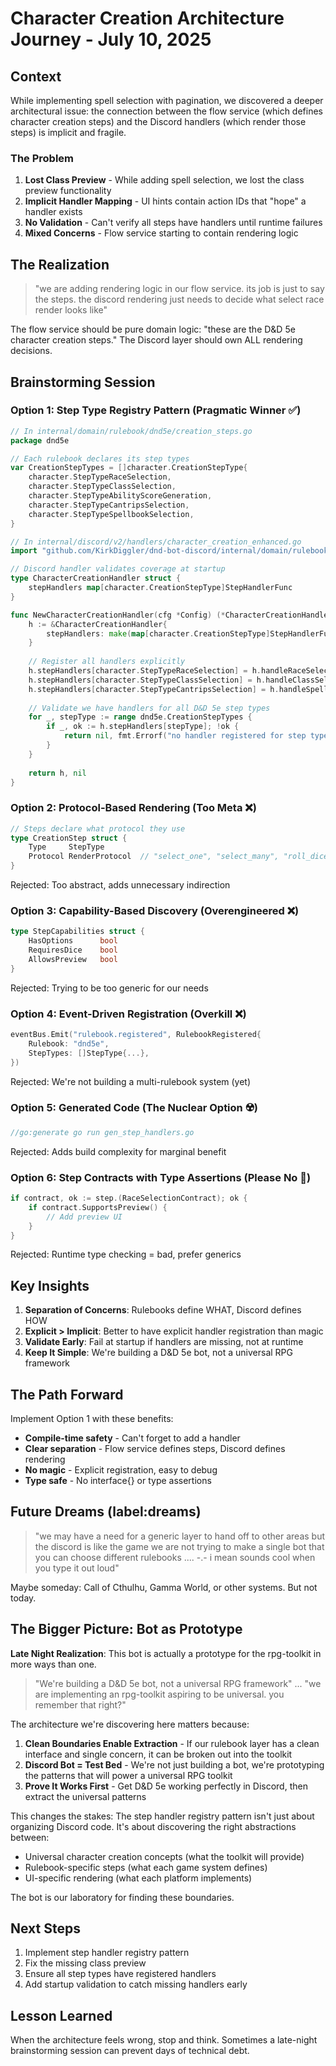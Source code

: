 # Character Creation Architecture Journey - July 10, 2025

## Context

While implementing spell selection with pagination, we discovered a deeper architectural issue: the connection between the flow service (which defines character creation steps) and the Discord handlers (which render those steps) is implicit and fragile.

### The Problem

1. **Lost Class Preview** - While adding spell selection, we lost the class preview functionality
2. **Implicit Handler Mapping** - UI hints contain action IDs that "hope" a handler exists
3. **No Validation** - Can't verify all steps have handlers until runtime failures
4. **Mixed Concerns** - Flow service starting to contain rendering logic

## The Realization

> "we are adding rendering logic in our flow service. its job is just to say the steps. the discord rendering just needs to decide what select race render looks like"

The flow service should be pure domain logic: "these are the D&D 5e character creation steps." The Discord layer should own ALL rendering decisions.

## Brainstorming Session

### Option 1: Step Type Registry Pattern (Pragmatic Winner ✅)
```go
// In internal/domain/rulebook/dnd5e/creation_steps.go
package dnd5e

// Each rulebook declares its step types
var CreationStepTypes = []character.CreationStepType{
    character.StepTypeRaceSelection,
    character.StepTypeClassSelection,
    character.StepTypeAbilityScoreGeneration,
    character.StepTypeCantripsSelection,
    character.StepTypeSpellbookSelection,
}

// In internal/discord/v2/handlers/character_creation_enhanced.go
import "github.com/KirkDiggler/dnd-bot-discord/internal/domain/rulebook/dnd5e"

// Discord handler validates coverage at startup
type CharacterCreationHandler struct {
    stepHandlers map[character.CreationStepType]StepHandlerFunc
}

func NewCharacterCreationHandler(cfg *Config) (*CharacterCreationHandler, error) {
    h := &CharacterCreationHandler{
        stepHandlers: make(map[character.CreationStepType]StepHandlerFunc),
    }
    
    // Register all handlers explicitly
    h.stepHandlers[character.StepTypeRaceSelection] = h.handleRaceSelection
    h.stepHandlers[character.StepTypeClassSelection] = h.handleClassSelection
    h.stepHandlers[character.StepTypeCantripsSelection] = h.handleSpellSelection
    
    // Validate we have handlers for all D&D 5e step types
    for _, stepType := range dnd5e.CreationStepTypes {
        if _, ok := h.stepHandlers[stepType]; !ok {
            return nil, fmt.Errorf("no handler registered for step type: %s", stepType)
        }
    }
    
    return h, nil
}
```

### Option 2: Protocol-Based Rendering (Too Meta ❌)
```go
// Steps declare what protocol they use
type CreationStep struct {
    Type     StepType
    Protocol RenderProtocol  // "select_one", "select_many", "roll_dice"
}
```
Rejected: Too abstract, adds unnecessary indirection

### Option 3: Capability-Based Discovery (Overengineered ❌)
```go
type StepCapabilities struct {
    HasOptions      bool
    RequiresDice    bool
    AllowsPreview   bool
}
```
Rejected: Trying to be too generic for our needs

### Option 4: Event-Driven Registration (Overkill ❌)
```go
eventBus.Emit("rulebook.registered", RulebookRegistered{
    Rulebook: "dnd5e",
    StepTypes: []StepType{...},
})
```
Rejected: We're not building a multi-rulebook system (yet)

### Option 5: Generated Code (The Nuclear Option ☢️)
```go
//go:generate go run gen_step_handlers.go
```
Rejected: Adds build complexity for marginal benefit

### Option 6: Step Contracts with Type Assertions (Please No 🤮)
```go
if contract, ok := step.(RaceSelectionContract); ok {
    if contract.SupportsPreview() {
        // Add preview UI
    }
}
```
Rejected: Runtime type checking = bad, prefer generics

## Key Insights

1. **Separation of Concerns**: Rulebooks define WHAT, Discord defines HOW
2. **Explicit > Implicit**: Better to have explicit handler registration than magic
3. **Validate Early**: Fail at startup if handlers are missing, not at runtime
4. **Keep It Simple**: We're building a D&D 5e bot, not a universal RPG framework

## The Path Forward

Implement Option 1 with these benefits:
- **Compile-time safety** - Can't forget to add a handler
- **Clear separation** - Flow service defines steps, Discord defines rendering
- **No magic** - Explicit registration, easy to debug
- **Type safe** - No interface{} or type assertions

## Future Dreams (label:dreams)

> "we may have a need for a generic layer to hand off to other areas but the discord is like the game we are not trying to make a single bot that you can choose different rulebooks .... -.- i mean sounds cool when you type it out loud"

Maybe someday: Call of Cthulhu, Gamma World, or other systems. But not today.

## The Bigger Picture: Bot as Prototype

**Late Night Realization**: This bot is actually a prototype for the rpg-toolkit in more ways than one.

> "We're building a D&D 5e bot, not a universal RPG framework" ... "we are implementing an rpg-toolkit aspiring to be universal. you remember that right?"

The architecture we're discovering here matters because:

1. **Clean Boundaries Enable Extraction** - If our rulebook layer has a clean interface and single concern, it can be broken out into the toolkit
2. **Discord Bot = Test Bed** - We're not just building a bot, we're prototyping the patterns that will power a universal RPG toolkit
3. **Prove It Works First** - Get D&D 5e working perfectly in Discord, then extract the universal patterns

This changes the stakes: The step handler registry pattern isn't just about organizing Discord code. It's about discovering the right abstractions between:
- Universal character creation concepts (what the toolkit will provide)
- Rulebook-specific steps (what each game system defines)
- UI-specific rendering (what each platform implements)

The bot is our laboratory for finding these boundaries.

## Next Steps

1. Implement step handler registry pattern
2. Fix the missing class preview
3. Ensure all step types have registered handlers
4. Add startup validation to catch missing handlers early

## Lesson Learned

When the architecture feels wrong, stop and think. Sometimes a late-night brainstorming session can prevent days of technical debt.